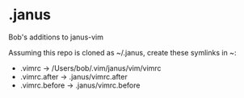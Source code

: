 # .janus
Bob's additions to janus-vim

Assuming this repo is cloned as ~/.janus, create these symlinks in ~:

- .vimrc -> /Users/bob/.vim/janus/vim/vimrc
- .vimrc.after -> .janus/vimrc.after
- .vimrc.before -> .janus/vimrc.before
